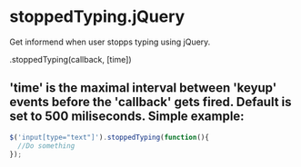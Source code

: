 stoppedTyping.jQuery
====================

Get informend when user stopps typing using jQuery.


.stoppedTyping(callback, [time])

'time' is the maximal interval between 'keyup' events before the 'callback' gets fired. Default is set to 500 miliseconds.
Simple example:
---------------

```javascript
$('input[type="text"]').stoppedTyping(function(){
  //Do something
});
```
